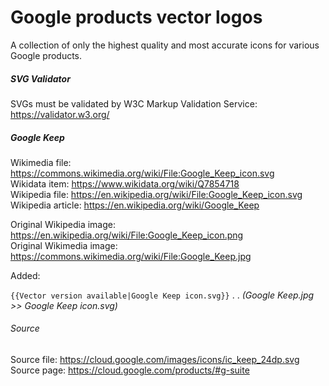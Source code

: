 # Google products vector logos
A collection of only the highest quality and most accurate icons for various Google products.

##### SVG Validator  
SVGs must be validated by W3C Markup Validation Service:  
https://validator.w3.org/

##### Google Keep  
Wikimedia file: https://commons.wikimedia.org/wiki/File:Google_Keep_icon.svg  
Wikidata item: https://www.wikidata.org/wiki/Q7854718  
Wikipedia file: https://en.wikipedia.org/wiki/File:Google_Keep_icon.svg  
Wikipedia article: https://en.wikipedia.org/wiki/Google_Keep  

Original Wikipedia image: https://en.wikipedia.org/wiki/File:Google_Keep_icon.png  
Original Wikimedia image: https://commons.wikimedia.org/wiki/File:Google_Keep.jpg  

Added:  

`{{Vector version available|Google Keep icon.svg}}`
  . . _(Google Keep.jpg >> Google Keep icon.svg)_

###### Source
Source file: https://cloud.google.com/images/icons/ic_keep_24dp.svg  
Source page: https://cloud.google.com/products/#g-suite  
